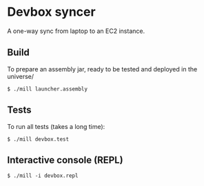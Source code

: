 # Devbox syncer

A one-way sync from laptop to an EC2 instance.

## Build

To prepare an assembly jar, ready to be tested and deployed in the universe/

```
$ ./mill launcher.assembly
```

## Tests

To run all tests (takes a long time):

```
$ ./mill devbox.test
```

## Interactive console (REPL)

```
$ ./mill -i devbox.repl
```
